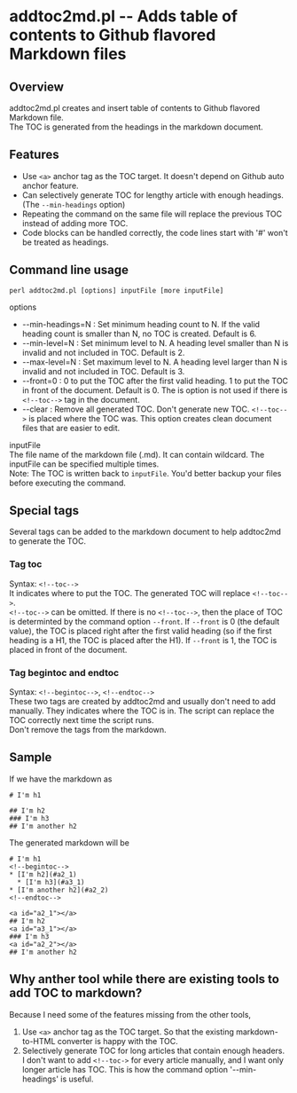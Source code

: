 # addtoc2md.pl -- Adds table of contents to Github flavored Markdown files

## Overview

addtoc2md.pl creates and insert table of contents to Github flavored Markdown file.  
The TOC is generated from the headings in the markdown document.  

## Features  

* Use `<a>` anchor tag as the TOC target. It doesn't depend on Github auto anchor feature.  
* Can selectively generate TOC for lengthy article with enough headings. (The `--min-headings` option)
* Repeating the command on the same file will replace the previous TOC instead of adding more TOC.
* Code blocks can be handled correctly, the code lines start with '#' won't be treated as headings.  

## Command line usage
`perl addtoc2md.pl [options] inputFile [more inputFile]`

options

* --min-headings=N : Set minimum heading count to N. If the valid heading count is smaller than N, no TOC is created. Default is 6.
* --min-level=N : Set minimum level to N. A heading level smaller than N is invalid and not included in TOC. Default is 2.
* --max-level=N : Set maximum level to N. A heading level larger than N is invalid and not included in TOC. Default is 3.
* --front=0 : 0 to put the TOC after the first valid heading. 1 to put the TOC in front of the document. Default is 0. The is option is not used if there is `<!--toc-->` tag in the document.
* --clear : Remove all generated TOC. Don't generate new TOC. `<!--toc-->` is placed where the TOC was. This option creates clean document files that are easier to edit.

inputFile  
The file name of the markdown file (.md). It can contain wildcard. The inputFile can be specified multiple times.  
Note: The TOC is written back to `inputFile`. You'd better backup your files before executing the command.

## Special tags

Several tags can be added to the markdown document to help addtoc2md to generate the TOC.

### Tag toc

Syntax: `<!--toc-->`  
It indicates where to put the TOC. The generated TOC will replace `<!--toc-->`.  
`<!--toc-->` can be omitted. If there is no `<!--toc-->`, then the place of TOC is determinted by the command option `--front`. If `--front` is 0 (the default value), the TOC is placed right after the first valid heading (so if the first heading is a H1, the TOC is placed after the H1). If `--front` is 1, the TOC is placed in front of the document.

### Tag begintoc and endtoc

Syntax: `<!--begintoc-->`, `<!--endtoc-->`   
These two tags are created by addtoc2md and usually don't need to add manually. They indicates where the TOC is in. The script can replace the TOC correctly next time the script runs.  
Don't remove the tags from the markdown.  

## Sample

If we have the markdown as

```
# I'm h1

## I'm h2
### I'm h3
## I'm another h2
```

The generated markdown will be

```
# I'm h1
<!--begintoc-->
* [I'm h2](#a2_1)
  * [I'm h3](#a3_1)
* [I'm another h2](#a2_2)
<!--endtoc-->

<a id="a2_1"></a>
## I'm h2
<a id="a3_1"></a>
### I'm h3
<a id="a2_2"></a>
## I'm another h2
```

## Why anther tool while there are existing tools to add TOC to markdown?

Because I need some of the features missing from the other tools,

1. Use `<a>` anchor tag as the TOC target. So that the existing markdown-to-HTML converter is happy with the TOC.  
2. Selectively generate TOC for long articles that contain enough headers. I don't want to add `<!--toc->` for every article manually, and I want only longer article has TOC. This is how the command option '--min-headings' is useful.
